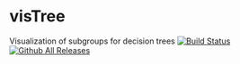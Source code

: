 # visTree 
Visualization of subgroups for decision trees
[![Build Status](https://travis-ci.org/AshwiniKV/visTree.svg?branch=master)](https://travis-ci.org/AshwiniKV/visTree)
[![Github All Releases](https://img.shields.io/github/downloads/AshwiniKV/visTree/total.svg)]()

